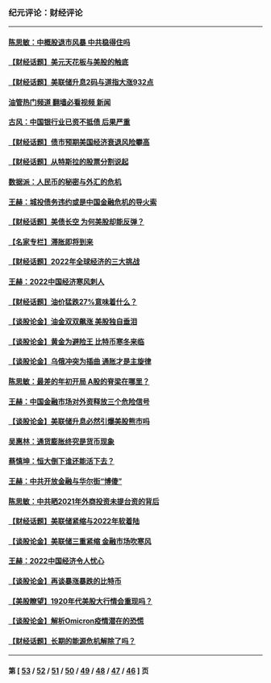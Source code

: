### 纪元评论：财经评论
---
#### [陈思敏：中概股退市风暴 中共稳得住吗](../../pages/nsc1026/n13738978.md?05290330) 
#### [【财经话题】美元天花板与美股的触底](../../pages/nsc1026/n13736495.md?05290330) 
#### [【财经话题】美联储升息2码与道指大涨932点](../../pages/nsc1026/n13727377.md?05290330) 
#### [油管热门频道 翻墙必看视频 新闻](ok?05290330)
#### [古风：中国银行业已资不抵债 后果严重](../../pages/nsc1026/n13726111.md?05290330) 
#### [【财经话题】债市预期美国经济衰退风险攀高](../../pages/nsc1026/n13698043.md?05290330) 
#### [【财经话题】从特斯拉的股票分割说起](../../pages/nsc1026/n13679733.md?05290330) 
#### [数据派：人民币的秘密与外汇的危机](../../pages/nsc1026/n13667092.md?05290330) 
#### [王赫：城投债务违约或是中国金融危机的导火索](../../pages/nsc1026/n13665322.md?05290330) 
#### [【财经话题】美债长空 为何美股却能反弹？](../../pages/nsc1026/n13665895.md?05290330) 
#### [【名家专栏】滞胀即将到来](../../pages/nsc1026/n13658171.md?05290330) 
#### [【财经话题】2022年全球经济的三大挑战](../../pages/nsc1026/n13654423.md?05290330) 
#### [王赫：2022中国经济寒风刺人](../../pages/nsc1026/n13651403.md?05290330) 
#### [【财经话题】油价猛跌27%意味着什么？](../../pages/nsc1026/n13648767.md?05290330) 
#### [【谈股论金】油金双双飙涨 美股独自垂泪](../../pages/nsc1026/n13631742.md?05290330) 
#### [【谈股论金】黄金为避险王 比特币寒冬来临](../../pages/nsc1026/n13600406.md?05290330) 
#### [【谈股论金】乌俄冲突为插曲 通胀才是主旋律](../../pages/nsc1026/n13576797.md?05290330) 
#### [陈思敏：最差的年初开局 A股的脊梁在哪里？](../../pages/nsc1026/n13558359.md?05290330) 
#### [王赫：中国金融市场对外资释放三个危险信号](../../pages/nsc1026/n13546389.md?05290330) 
#### [【谈股论金】美联储升息必然引爆美股熊市吗](../../pages/nsc1026/n13519194.md?05290330) 
#### [吴惠林：通货膨胀终究是货币现象](../../pages/nsc1026/n13512979.md?05290330) 
#### [蔡慎坤：恒大倒下谁还能活下去？](../../pages/nsc1026/n13501831.md?05290330) 
#### [王赫：中共开放金融与华尔街“博傻”](../../pages/nsc1026/n13501138.md?05290330) 
#### [陈思敏：中共晒2021年外商投资未提台资的背后](../../pages/nsc1026/n13501057.md?05290330) 
#### [【财经话题】美联储紧缩与2022年软着陆](../../pages/nsc1026/n13498354.md?05290330) 
#### [【谈股论金】美联储三重紧缩 金融市场吹寒风](../../pages/nsc1026/n13487202.md?05290330) 
#### [王赫：2022中国经济令人忧心](../../pages/nsc1026/n13480433.md?05290330) 
#### [【谈股论金】再谈暴涨暴跌的比特币](../../pages/nsc1026/n13428036.md?05290330) 
#### [【美股瞭望】1920年代美股大行情会重现吗？](../../pages/nsc1026/n13425425.md?05290330) 
#### [【谈股论金】解析Omicron疫情潜在的恐慌](../../pages/nsc1026/n13403704.md?05290330) 
#### [【财经话题】长期的能源危机解除了吗？](../../pages/nsc1026/n13378041.md?05290330) 

---
#### 第 [ [53](./53.md?05290330) / [52](./52.md?05290330) / [51](./51.md?05290330) / [50](./50.md?05290330) / [49](./49.md?05290330) / [48](./48.md?05290330) / [47](./47.md?05290330) / [46](./46.md?05290330) ] 页
